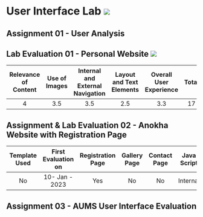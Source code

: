 # User Interface Lab ![](https://img.shields.io/badge/-Live-brightgreen)

## Assignment 01 - User Analysis 


## Lab Evaluation 01 - Personal Website ![](https://img.shields.io/badge/-Completed-brightgreen)

| Relevance of Content | Use of Images | Internal and External Navigation | Layout and Text Elements | Overall User Experience | Total | 
|:--------------------:|:-------------:|:--------------------------------:|:------------------------:|:-----------------------:|:-----:|
|         4            |       3.5    |                 3.5             |             2.5            |           3.3           |    17 |

## Assignment & Lab Evaluation 02 - Anokha Website with Registration Page 

| Template Used | First Evaluation on |  Registration Page | Gallery Page | Contact Page | Java Script | Style Guide | Best Practices | 
|:-------------:|:-------------------:|:------------------:|:------------:|:------------:|:-----------:|:-----------:|:--------------:|
|    No        |   10- Jan - 2023     |       Yes          |      No      |     No       |   Internal  |     No     |     No         |

## Assignment 03 - AUMS User Interface Evaluation
